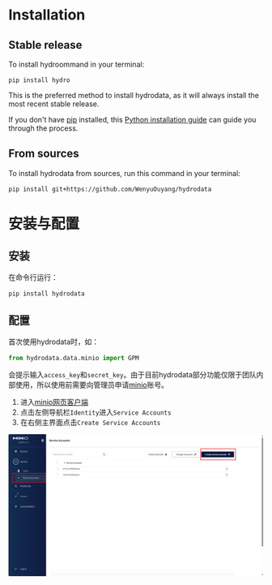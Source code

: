 <!--
 * @Author: Wenyu Ouyang
 * @Date: 2023-10-26 08:41:30
 * @LastEditTime: 2024-02-13 17:58:25
 * @LastEditors: Wenyu Ouyang
 * @Description: 
 * @FilePath: \hydrodata\docs\installation.md
 * Copyright (c) 2023-2024 Wenyu Ouyang. All rights reserved.
-->
# Installation

## Stable release

To install hydroommand in your terminal:

```
pip install hydro
```

This is the preferred method to install hydrodata, as it will always install the most recent stable release.

If you don't have [pip](https://pip.pypa.io) installed, this [Python installation guide](http://docs.python-guide.org/en/latest/starting/installation/) can guide you through the process.

## From sources

To install hydrodata from sources, run this command in your terminal:

```
pip install git+https://github.com/WenyuOuyang/hydrodata
```

# 安装与配置

## 安装

在命令行运行：

```shell
pip install hydrodata
```

## 配置

首次使用hydrodata时，如：

```python
from hydrodata.data.minio import GPM
```

会提示输入`access_key`和`secret_key`。由于目前hydrodata部分功能仅限于团队内部使用，所以使用前需要向管理员申请[minio](http://minio.waterism.com:9090/)账号。

1. 进入[minio网页客户端](http://minio.waterism.com:9090/)
2. 点击左侧导航栏`Identity`进入`Service Accounts`
3. 在右侧主界面点击`Create Service Accounts`

![获取key](./images/account.png)